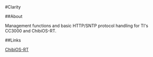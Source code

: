 #Clarity

##About

Management functions and basic HTTP/SNTP protocol handling for TI's CC3000 and ChibiOS-RT.


##Links

[ChibiOS-RT](http://www.chibios.org/dokuwiki/doku.php)


